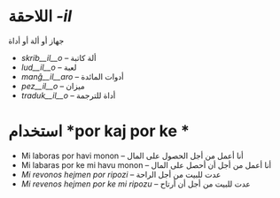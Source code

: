 # اللاحقة *-il*

جهاز أو ألة أو أداة 
- *skrib__il__o* – ألة كاتبة 
- *lud__il__o* – لعبة 
- *manĝ__il__aro* – أدوات المائدة 
- *pez__il__o* – ميزان
- *traduk__il__o* – أداة للترجمة
  
 #  استخدام *por kaj por ke *
 - Mi laboras por havi monon – أنا أعمل من أجل الحصول على المال 
 - Mi labaras por ke mi havu monon – أنا أعمل من أجل أن أحصل على المال 
 - *Mi revonos hejmen por ripozi* – عدت للبيت من أجل الراحة
 - *Mi revenos hejmen por ke mi ripozu* –  عدت للبيت من أجل أن أرتاح
 
